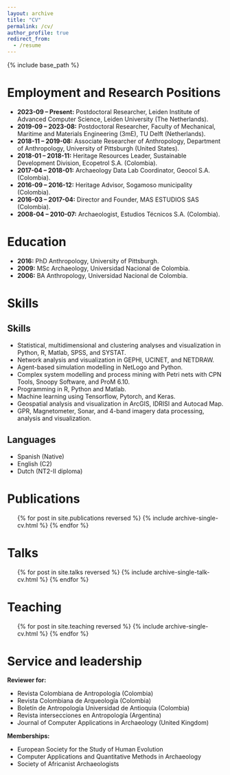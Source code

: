 ```yaml
---
layout: archive
title: "CV"
permalink: /cv/
author_profile: true
redirect_from:
  - /resume
---
```


{% include base_path %}

Employment and Research Positions
======
* **2023-09 – Present:** Postdoctoral Researcher, Leiden Institute of Advanced Computer Science, Leiden University (The Netherlands).
* **2019-09 – 2023-08:** Postdoctoral Researcher, Faculty of Mechanical, Maritime and Materials Engineering (3mE), TU Delft (Netherlands).
* **2018-11 – 2019-08:** Associate Researcher of Anthropology, Department of Anthropology, University of Pittsburgh (United States).
* **2018-01 – 2018-11:** Heritage Resources Leader, Sustainable Development Division, Ecopetrol S.A. (Colombia).
* **2017-04 – 2018-01:** Archaeology Data Lab Coordinator, Geocol S.A. (Colombia).
* **2016-09 – 2016-12:** Heritage Advisor, Sogamoso municipality (Colombia).
* **2016-03 – 2017-04:** Director and Founder, MAS ESTUDIOS SAS (Colombia).
* **2008-04 – 2010-07:** Archaeologist, Estudios Técnicos S.A. (Colombia).


Education
======
* **2016:** PhD Anthropology, University of Pittsburgh.
* **2009:** MSc Archaeology, Universidad Nacional de Colombia.
* **2006:** BA Anthropology, Universidad Nacional de Colombia.


Skills
======
## Skills
* Statistical, multidimensional and clustering analyses and visualization in Python, R, Matlab, SPSS, and SYSTAT.
* Network analysis and visualization in GEPHI, UCINET, and NETDRAW.
* Agent-based simulation modelling in NetLogo and Python.
* Complex system modelling and process mining with Petri nets with CPN Tools, Snoopy Software, and ProM 6.10.
* Programming in R, Python and Matlab.
* Machine learning using Tensorflow, Pytorch, and Keras.
* Geospatial analysis and visualization in ArcGIS, IDRISI and Autocad Map.
* GPR, Magnetometer, Sonar, and 4-band imagery data processing, analysis and visualization.

## Languages
* Spanish (Native)
* English (C2)
* Dutch (NT2-II diploma)


Publications
======
  <ul>{% for post in site.publications reversed %}
    {% include archive-single-cv.html %}
  {% endfor %}</ul>
  
Talks
======
  <ul>{% for post in site.talks reversed %}
    {% include archive-single-talk-cv.html  %}
  {% endfor %}</ul>
  
Teaching
======
  <ul>{% for post in site.teaching reversed %}
    {% include archive-single-cv.html %}
  {% endfor %}</ul>
  
Service and leadership
======
**Reviewer for:**

* Revista Colombiana de Antropología (Colombia)
* Revista Colombiana de Arqueología (Colombia)
* Boletín de Antropología Universidad de Antioquia (Colombia)
* Revista intersecciones en Antropología (Argentina)
* Journal of Computer Applications in Archaeology (United Kingdom)

**Memberships:**

* European Society for the Study of Human Evolution
* Computer Applications and Quantitative Methods in Archaeology
* Society of Africanist Archaeologists
